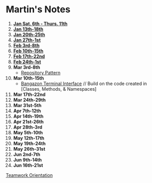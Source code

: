 # Martin's Notes

1. **[Jan Sat. 6th - Thurs. 11th](d0eab6afadac60f20f8afcdcda048f5f#file-week1-md)**
1. **[Jan 13th-18th](d0eab6afadac60f20f8afcdcda048f5f#file-week2-md)**
1. **[Jan 20th-25th](d0eab6afadac60f20f8afcdcda048f5f#file-week3-md)**
1. **[Jan 27th-1st](d0eab6afadac60f20f8afcdcda048f5f#file-week4-md)**
1. **[Feb 3rd-8th](d0eab6afadac60f20f8afcdcda048f5f#file-week5-md)**
1. **[Feb 10th-15th](d0eab6afadac60f20f8afcdcda048f5f#file-week6-md)**
1. **[Feb 17th-22nd](d0eab6afadac60f20f8afcdcda048f5f#file-week7-md)**
1. **[Feb 24th-1st](d0eab6afadac60f20f8afcdcda048f5f#file-week8-md)**
1. **Mar 3rd-8th**
	- [Repository Pattern](https://github.com/nashville-software-school/bangazon-inc/blob/formatting/concepts/data-access/repository-pattern.md)
1. **Mar 10th-15th**
	- [Bangazon Terminal Interface](https://github.com/nashville-software-school/bangazon-inc/blob/formatting/projects/BANGAZON_TERMINAL_INTERFACE.md) // Build on the code created in [Classes, Methods, & Namespaces]
1. **Mar 17th-22nd**
1. **Mar 24th-29th**
1. **Mar 31st-5th**
1. **Apr 7th-12th**
1. **Apr 14th-19th**
1. **Apr 21st-26th**
1. **Apr 28th-3rd**
1. **May 5th-10th**
1. **May 12th-17th**
1. **May 19th-24th**
1. **May 26th-31st**
1. **Jun 2nd-7th**
1. **Jun 9th-14th**
1. **Jun 16th-21st**

[Teamwork Orientation](https://github.com/nashville-software-school/teamwork-orientation)
